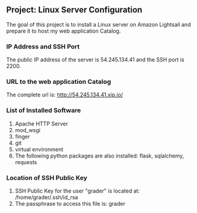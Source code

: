 ## Project: Linux Server Configuration
The goal of this project is to install a Linux server on Amazon Lightsail and prepare it to host my web application Catalog.

### IP Address and SSH Port
The public IP address of the server is 54.245.134.41 and the SSH port is 2200.

### URL to the web application Catalog
The complete url is:
http://54.245.134.41.xip.io/

### List of Installed Software
1. Apache HTTP Server
2. mod_wsgi
3. finger
4. git
5. virtual environment
6. The following python packages are also installed: flask, sqlalchemy, requests

### Location of SSH Public Key
1. SSH Public Key for the user "grader" is located at: /home/grader/.ssh/id_rsa
2. The passphrase to access this file is: grader

